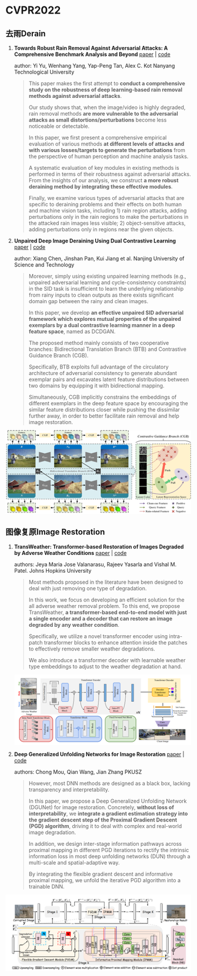 # CVPR2022



## 去雨Derain

1. **Towards Robust Rain Removal Against Adversarial Attacks: A Comprehensive Benchmark Analysis and Beyond** [paper](https://arxiv.org/abs/2203.16931) | [code](https://github.com/yuyi-sd/Robust_Rain_Removal)

   author: Yi Yu, Wenhang Yang, Yap-Peng Tan, Alex C. Kot Nanyang Technological University

   > This paper makes the first attempt to **conduct a comprehensive study on the robustness of deep learning-based rain removal methods against adversarial attacks**. 
   >
   > Our study shows that, when the image/video is highly degraded, rain removal methods **are more vulnerable to the adversarial attacks as small distortions/perturbations** become less noticeable or detectable.
   >
   > In this paper, we first present a comprehensive empirical evaluation of various methods **at different levels of attacks and with various losses/targets to generate the perturbations** from the perspective of human perception and machine analysis tasks. 
   >
   > A systematic evaluation of key modules in existing methods is performed in terms of their robustness against adversarial attacks. From the insights of our analysis, we construct **a more robust deraining method by integrating these effective modules**. 
   >
   > Finally, we examine various types of adversarial attacks that are specific to deraining problems and their effects on both human and machine vision tasks, including 1) rain region attacks, adding perturbations only in the rain regions to make the perturbations in the attacked rain images less visible; 2) object-sensitive attacks, adding perturbations only in regions near the given objects.

2. **Unpaired Deep Image Deraining Using Dual Contrastive Learning** [paper](https://arxiv.org/abs/2109.02973) | [code](https://cxtalk.github.io/projects/DCD-GAN.html)

   author: Xiang Chen, Jinshan Pan, Kui Jiang et al. Nanjing University of Science and Technology

   > Moreover, simply using existing unpaired learning methods (e.g., unpaired adversarial learning and cycle-consistency constraints) in the SID task is insufficient to learn the underlying relationship from rainy inputs to clean outputs as there exists significant domain gap between the rainy and clean images. 
   >
   > In this paper, we develop **an effective unpaired SID adversarial framework which explores mutual properties of the unpaired exemplars by a dual contrastive learning manner in a deep feature space**, named as DCDGAN. 
   >
   > The proposed method mainly consists of two cooperative branches: Bidirectional Translation Branch (BTB) and Contrastive Guidance Branch (CGB). 
   >
   > Specifically, BTB exploits full advantage of the circulatory architecture of adversarial consistency to generate abundant exemplar pairs and excavates latent feature distributions between two domains by equipping it with bidirectional mapping. 
   >
   > Simultaneously, CGB implicitly constrains the embeddings of different exemplars in the deep feature space by encouraging the similar feature distributions closer while pushing the dissimilar further away, in order to better facilitate rain removal and help image restoration. 

![image-20220505160013287](../screenshot/DCD-GAN.png)

## 图像复原Image Restoration

1. **TransWeather: Transformer-based Restoration of Images Degraded by Adverse Weather Conditions** [paper](https://arxiv.org/abs/2111.14813) | [code](https://github.com/jeya-maria-jose/TransWeather)

   authors: Jeya Maria Jose Valanarasu, Rajeev Yasarla and Vishal M. Patel. Johns Hopkins University

   > Most methods proposed in the literature have been designed to deal with just removing one type of degradation. 
   >
   > In this work, we focus on developing an efficient solution for the all adverse weather removal problem. To this end, we propose TransWeather, **a transformer-based end-to-end model with just a single encoder and a decoder that can restore an image degraded by any weather condition**. 
   >
   > Specifically, we utilize a novel transformer encoder using intra-patch transformer blocks to enhance attention inside the patches to effectively remove smaller weather degradations. 
   >
   > We also introduce a transformer decoder with learnable weather type embeddings to adjust to the weather degradation at hand. 

   ![image-20220505160013287](../screenshot/TransWeather.png)

2. **Deep Generalized Unfolding Networks for Image Restoration**  [paper](https://arxiv.org/abs/2204.13348) | [code](https://github.com/MC-E/Deep-Generalized-Unfolding-Networks-for-Image-Restoration)

   authors: Chong Mou, Qian Wang, Jian Zhang PKUSZ

   >However, most DNN methods are designed as a black box, lacking transparency and interpretability.
   >
   >In this paper, we propose a Deep Generalized Unfolding Network (DGUNet) for image restoration. Concretely, **without loss of interpretability**, we **integrate a gradient estimation strategy into the gradient descent step of the Proximal Gradient Descent (PGD) algorithm**, driving it to deal with complex and real-world image degradation. 
   >
   >In addition, we design inter-stage information pathways across proximal mapping in different PGD iterations to rectify the intrinsic information loss in most deep unfolding networks (DUN) through a multi-scale and spatial-adaptive way. 
   >
   >By integrating the flexible gradient descent and informative proximal mapping, we unfold the iterative PGD algorithm into a trainable DNN. 

![image-20220505155755568](../screenshot/DGUNet.png)